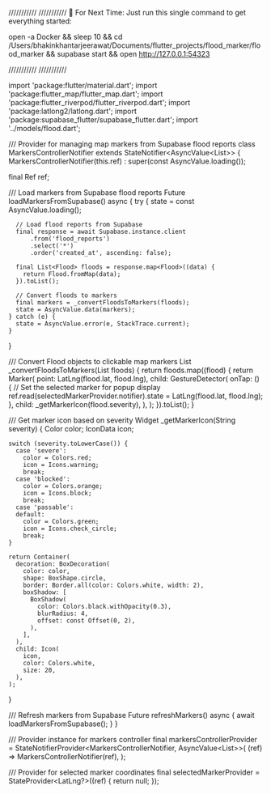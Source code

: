 ///////////
///////////
🎯 For Next Time:
Just run this single command to get everything started:

open -a Docker && sleep 10 && cd /Users/bhakinkhantarjeerawat/Documents/flutter_projects/flood_marker/flood_marker && supabase start && open http://127.0.0.1:54323

///////////
///////////

import 'package:flutter/material.dart';
import 'package:flutter_map/flutter_map.dart';
import 'package:flutter_riverpod/flutter_riverpod.dart';
import 'package:latlong2/latlong.dart';
import 'package:supabase_flutter/supabase_flutter.dart';
import '../models/flood.dart';

/// Provider for managing map markers from Supabase flood reports
class MarkersControllerNotifier extends StateNotifier<AsyncValue<List<Marker>>> {
  MarkersControllerNotifier(this.ref) : super(const AsyncValue.loading());

  final Ref ref;

  /// Load markers from Supabase flood reports
  Future<void> loadMarkersFromSupabase() async {
    try {
      state = const AsyncValue.loading();
      
      // Load flood reports from Supabase
      final response = await Supabase.instance.client
          .from('flood_reports')
          .select('*')
          .order('created_at', ascending: false);
      
      final List<Flood> floods = response.map<Flood>((data) {
        return Flood.fromMap(data);
      }).toList();
      
      // Convert floods to markers
      final markers = _convertFloodsToMarkers(floods);
      state = AsyncValue.data(markers);
    } catch (e) {
      state = AsyncValue.error(e, StackTrace.current);
    }
  }

  /// Convert Flood objects to clickable map markers
  List<Marker> _convertFloodsToMarkers(List<Flood> floods) {
    return floods.map((flood) {
      return Marker(
        point: LatLng(flood.lat, flood.lng),
        child: GestureDetector(
          onTap: () {
            // Set the selected marker for popup display
            ref.read(selectedMarkerProvider.notifier).state = 
                LatLng(flood.lat, flood.lng);
          },
          child: _getMarkerIcon(flood.severity),
        ),
      );
    }).toList();
  }

  /// Get marker icon based on severity
  Widget _getMarkerIcon(String severity) {
    Color color;
    IconData icon;
    
    switch (severity.toLowerCase()) {
      case 'severe':
        color = Colors.red;
        icon = Icons.warning;
        break;
      case 'blocked':
        color = Colors.orange;
        icon = Icons.block;
        break;
      case 'passable':
      default:
        color = Colors.green;
        icon = Icons.check_circle;
        break;
    }
    
    return Container(
      decoration: BoxDecoration(
        color: color,
        shape: BoxShape.circle,
        border: Border.all(color: Colors.white, width: 2),
        boxShadow: [
          BoxShadow(
            color: Colors.black.withOpacity(0.3),
            blurRadius: 4,
            offset: const Offset(0, 2),
          ),
        ],
      ),
      child: Icon(
        icon,
        color: Colors.white,
        size: 20,
      ),
    );
  }

  /// Refresh markers from Supabase
  Future<void> refreshMarkers() async {
    await loadMarkersFromSupabase();
  }
}

/// Provider instance for markers controller
final markersControllerProvider = StateNotifierProvider<MarkersControllerNotifier, AsyncValue<List<Marker>>>(
  (ref) => MarkersControllerNotifier(ref),
);

/// Provider for selected marker coordinates
final selectedMarkerProvider = StateProvider<LatLng?>((ref) {
  return null;
});